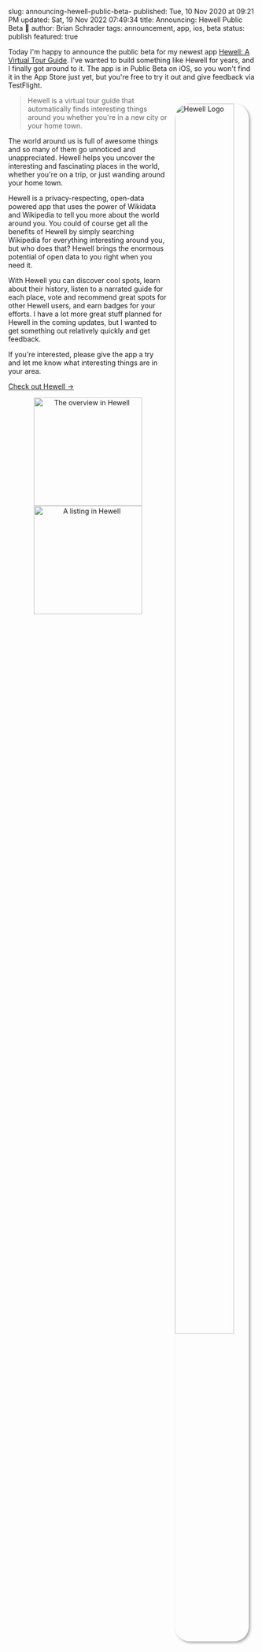 slug: announcing-hewell-public-beta-
published: Tue, 10 Nov 2020 at 09:21 PM
updated: Sat, 19 Nov 2022 07:49:34 
title: Announcing: Hewell Public Beta 🎉
author: Brian Schrader
tags: announcement, app, ios, beta
status: publish
featured: true

Today I'm happy to announce the public beta for my newest app [Hewell: A Virtual Tour Guide][1]. I've wanted to build something like Hewell for years, and I finally got around to it. The app is in Public Beta on iOS, so you won't find it in the App Store just yet, but you're free to try it out and give feedback via TestFlight.

<img src="https://hewellapp.com/img/apple-touch-icon.png" alt="Hewell Logo" style="max-width:150px; width:80%; box-shadow:3px 3px 5px darkgrey; border-radius:30px; padding:0; margin:15px; float:right;">

> Hewell is a virtual tour guide that automatically finds interesting things around you whether you're in a new city or your home town.

The world around us is full of awesome things and so many of them go unnoticed and unappreciated. Hewell helps you uncover the interesting and fascinating places in the world, whether you're on a trip, or just wanding around your home town.

Hewell is a privacy-respecting, open-data powered app that uses the power of Wikidata and Wikipedia to tell you more about the world around you. You could of course get all the benefits of Hewell by simply searching Wikipedia for everything interesting around you, but who does that? Hewell brings the enormous potential of open data to you right when you need it.

With Hewell you can discover cool spots, learn about their history, listen to a narrated guide for each place, vote and recommend great spots for other Hewell users, and earn badges for your efforts. I have a lot more great stuff planned for Hewell in the coming updates, but I wanted to get something out relatively quickly and get feedback.

If you're interested, please give the app a try and let me know what interesting things are in your area.

[Check out Hewell &#8594;][1]


<div style="text-align:center;">
    <img src="https://hewellapp.com/img/beta/list.png"
        alt="The overview in Hewell"
        width="500px"
        style="width:220px; display:inline-block;"
    />
    <img src="https://hewellapp.com/img/beta/detail.png"
        alt="A listing in Hewell"
        width="500px"
        style="width:220px; display:inline-block;"
    />
</div>

[1]: https://hewellapp.com
